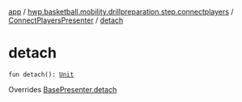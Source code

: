 [app](../../index.md) / [hwp.basketball.mobility.drillpreparation.step.connectplayers](../index.md) / [ConnectPlayersPresenter](index.md) / [detach](.)

# detach

`fun detach(): `[`Unit`](https://kotlinlang.org/api/latest/jvm/stdlib/kotlin/-unit/index.html)

Overrides [BasePresenter.detach](../../hwp.basketball.mobility/-base-presenter/detach.md)

